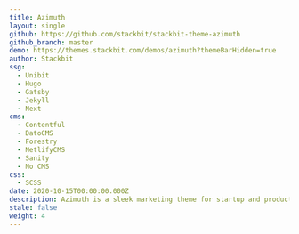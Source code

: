 ```yaml
---
title: Azimuth
layout: single
github: https://github.com/stackbit/stackbit-theme-azimuth
github_branch: master
demo: https://themes.stackbit.com/demos/azimuth?themeBarHidden=true
author: Stackbit
ssg:
  - Unibit
  - Hugo
  - Gatsby
  - Jekyll
  - Next
cms:
  - Contentful
  - DatoCMS
  - Forestry
  - NetlifyCMS
  - Sanity
  - No CMS
css:
  - SCSS
date: 2020-10-15T00:00:00.000Z
description: Azimuth is a sleek marketing theme for startup and product sites.
stale: false
weight: 4
---
```


